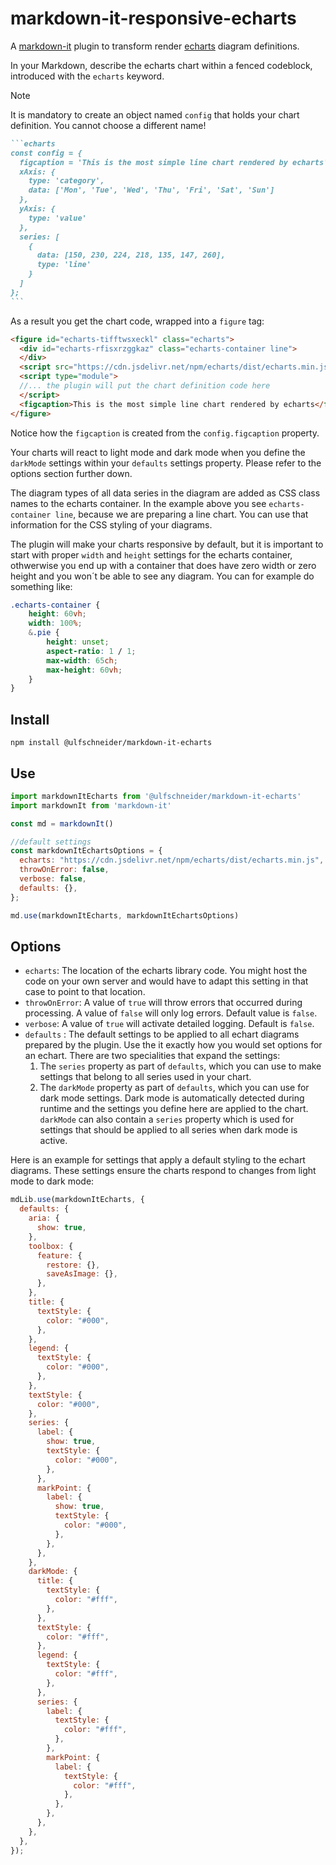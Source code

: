 # markdown-it-responsive-echarts

A [markdown-it](https://github.com/markdown-it/markdown-it) plugin to transform render [echarts](https://echarts.apache.org/) diagram definitions.

In your Markdown, describe the echarts chart within a fenced codeblock, introduced with the `echarts` keyword.

> [!NOTE]
> It is mandatory to create an object named `config` that holds your chart definition.
> You cannot choose a different name!

~~~markdown
```echarts
const config = {
  figcaption = 'This is the most simple line chart rendered by echarts',
  xAxis: {
    type: 'category',
    data: ['Mon', 'Tue', 'Wed', 'Thu', 'Fri', 'Sat', 'Sun']
  },
  yAxis: {
    type: 'value'
  },
  series: [
    {
      data: [150, 230, 224, 218, 135, 147, 260],
      type: 'line'
    }
  ]
};
```
~~~

As a result you get the chart code, wrapped into a `figure` tag:

```html
<figure id="echarts-tifftwsxeckl" class="echarts">
  <div id="echarts-rfisxrzggkaz" class="echarts-container line">
  </div>
  <script src="https://cdn.jsdelivr.net/npm/echarts/dist/echarts.min.js"></script>
  <script type="module">
  //... the plugin will put the chart definition code here
  </script>
  <figcaption>This is the most simple line chart rendered by echarts</figcaption>
</figure>
```

Notice how the `figcaption` is created from the `config.figcaption` property.

Your charts will react to light mode and dark mode when you define the `darkMode` settings within your `defaults` settings property. Please refer to the options section further down.

The diagram types of all data series in the diagram are added as CSS class names to the echarts container. In the example above you see `echarts-container line`, because we are preparing a line chart. You can use that information for the CSS styling of your diagrams.

The plugin will make your charts responsive by default, but it is important to start with proper `width` and `height` settings for the echarts container, othwerwise you end up with a container that does have zero width or zero height and you won´t be able to see any diagram. You can for example do something like:

```css
.echarts-container {
    height: 60vh;
    width: 100%;
    &.pie {
        height: unset;
        aspect-ratio: 1 / 1;
        max-width: 65ch;
        max-height: 60vh;
    }
}
```

## Install

`npm install @ulfschneider/markdown-it-echarts`

## Use

```js
import markdownItEcharts from '@ulfschneider/markdown-it-echarts'
import markdownIt from 'markdown-it'

const md = markdownIt()

//default settings
const markdownItEchartsOptions = {
  echarts: "https://cdn.jsdelivr.net/npm/echarts/dist/echarts.min.js",
  throwOnError: false,
  verbose: false,
  defaults: {},
};

md.use(markdownItEcharts, markdownItEchartsOptions)
```

## Options

- `echarts`: The location of the echarts library code. You might host the code on your own server and would have to adapt this setting in that case to point to that location.
- `throwOnError`: A value of `true` will throw errors that occurred during processing. A value of `false` will only log errors. Default value is `false`.
- `verbose`: A value of `true` will activate detailed logging. Default is `false`.
- `defaults` : The default settings to be applied to all echart diagrams prepared by the plugin. Use the it exactly how you would set options for an echart. There are two specialities that expand the settings:
  1. The `series` property as part of `defaults`, which you can use to make settings that belong to all series used in your chart.
  2. The `darkMode` property as part of `defaults`, which you can use for dark mode settings. Dark mode is automatically detected during runtime and the settings you define here are applied to the chart. `darkMode` can also contain a `series` property which is used for settings that should be applied to all series when dark mode is active.

Here is an example for settings that apply a default styling to the echart diagrams. These settings ensure the charts respond to changes from light mode to dark mode:

```js
mdLib.use(markdownItEcharts, {
  defaults: {
    aria: {
      show: true,
    },
    toolbox: {
      feature: {
        restore: {},
        saveAsImage: {},
      },
    },
    title: {
      textStyle: {
        color: "#000",
      },
    },
    legend: {
      textStyle: {
        color: "#000",
      },
    },
    textStyle: {
      color: "#000",
    },
    series: {
      label: {
        show: true,
        textStyle: {
          color: "#000",
        },
      },
      markPoint: {
        label: {
          show: true,
          textStyle: {
            color: "#000",
          },
        },
      },
    },
    darkMode: {
      title: {
        textStyle: {
          color: "#fff",
        },
      },
      textStyle: {
        color: "#fff",
      },
      legend: {
        textStyle: {
          color: "#fff",
        },
      },
      series: {
        label: {
          textStyle: {
            color: "#fff",
          },
        },
        markPoint: {
          label: {
            textStyle: {
              color: "#fff",
            },
          },
        },
      },
    },
  },
});
```
